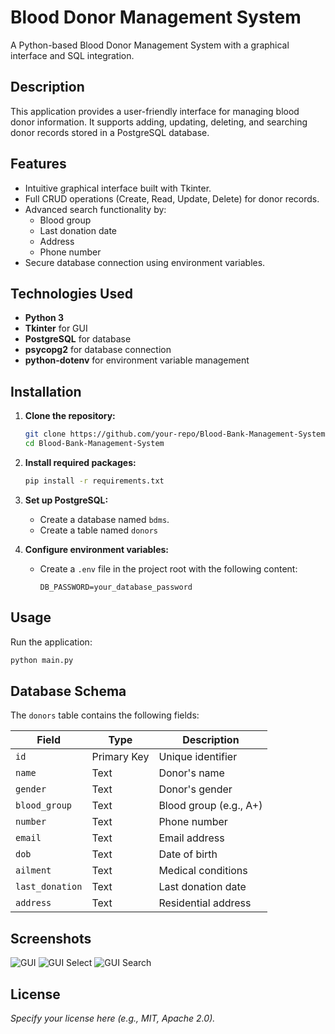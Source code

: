 # Blood Donor Management System

A Python-based Blood Donor Management System with a graphical interface and SQL integration.

## Description

This application provides a user-friendly interface for managing blood donor information. It supports adding, updating, deleting, and searching donor records stored in a PostgreSQL database.

## Features

- Intuitive graphical interface built with Tkinter.
- Full CRUD operations (Create, Read, Update, Delete) for donor records.
- Advanced search functionality by:
  - Blood group
  - Last donation date
  - Address
  - Phone number
- Secure database connection using environment variables.

## Technologies Used

- **Python 3**
- **Tkinter** for GUI
- **PostgreSQL** for database
- **psycopg2** for database connection
- **python-dotenv** for environment variable management

## Installation

1. **Clone the repository:**

   ```bash
   git clone https://github.com/your-repo/Blood-Bank-Management-System.git
   cd Blood-Bank-Management-System
   ```

2. **Install required packages:**

   ```bash
   pip install -r requirements.txt
   ```

3. **Set up PostgreSQL:**

   - Create a database named `bdms`.
   - Create a table named `donors`

4. **Configure environment variables:**
   - Create a `.env` file in the project root with the following content:
     ```
     DB_PASSWORD=your_database_password
     ```

## Usage

Run the application:

```bash
python main.py
```

## Database Schema

The `donors` table contains the following fields:

| Field           | Type        | Description            |
| --------------- | ----------- | ---------------------- |
| `id`            | Primary Key | Unique identifier      |
| `name`          | Text        | Donor's name           |
| `gender`        | Text        | Donor's gender         |
| `blood_group`   | Text        | Blood group (e.g., A+) |
| `number`        | Text        | Phone number           |
| `email`         | Text        | Email address          |
| `dob`           | Text        | Date of birth          |
| `ailment`       | Text        | Medical conditions     |
| `last_donation` | Text        | Last donation date     |
| `address`       | Text        | Residential address    |

## Screenshots

![GUI](https://github.com/user-attachments/assets/8da9f395-0736-4e77-b5f8-050a142202cf)
![GUI Select](https://github.com/user-attachments/assets/deee4a88-c311-4c34-86fd-4e9d7ec2daaa)
![GUI Search](https://github.com/user-attachments/assets/fab7a400-9008-4145-80be-099da570eaa1)


## License

_Specify your license here (e.g., MIT, Apache 2.0)._
